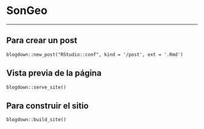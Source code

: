 # SonGeo


---

## Para crear un post
```
blogdown::new_post("RStudio::conf", kind = '/post', ext = '.Rmd')
```

## Vista previa de la página
```
blogdown::serve_site()
```

## Para construir el sitio
```
blogdown::build_site()
```

